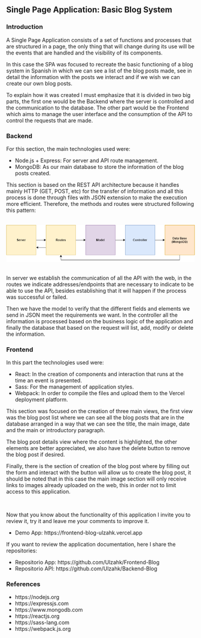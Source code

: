 <h2>Single Page Application: Basic Blog System</h2>
<h3>Introduction</h3>
<p>
  A Single Page Application consists of a set of functions and processes that are structured in a page, the only thing that will change during its use will be the events that are handled and the visibility of its components.
</p>
<p>
  In this case the SPA was focused to recreate the basic functioning of a blog system in Spanish in which we can see a list of the blog posts made, see in detail the information with the posts we interact and if we wish we can create our own blog posts.
</p>
<p>
  To explain how it was created I must emphasize that it is divided in two big parts, the first one would be the Backend where the server is controlled and the communication to the database. The other part would be the Frontend which aims to manage the user interface and the consumption of the API to control the requests that are made.
</p>

<h3>Backend</h3>
<p>
  For this section, the main technologies used were:
</p>

<ul>
  <li>Node.js + Express: For server and API route management.</li>
  <li>MongoDB: As our main database to store the information of the blog posts created.</li>
</ul>

<p>
  This section is based on the REST API architecture because it handles mainly HTTP (GET, POST, etc) for the transfer of information and all this process is done through files with JSON extension to make the execution more efficient. Therefore, the methods and routes were structured following this pattern:
</p>
</br>
<div align="center">
    <img alt="API Structure Image" src="./src/assets/static/API Structure.png">
</div>
</br>
<p>
  In server we establish the communication of all the API with the web, in the routes we indicate addresses/endpoints that are necessary to indicate to be able to use the API, besides establishing that it will happen if the process was successful or failed.
</p>
<p>
  Then we have the model to verify that the different fields and elements we send in JSON meet the requirements we want. In the controller all the information is processed based on the business logic of the application and finally the database that based on the request will list, add, modify or delete the information.
</p>

<h3>Frontend</h3>
<p>
  In this part the technologies used were:
</p>
<ul>
  <li>React: In the creation of components and interaction that runs at the time an event is presented.</li>
  <li>Sass: For the management of application styles.</li>
  <li>Webpack: In order to compile the files and upload them to the Vercel deployment platform.</li>
</ul>

<p>
  This section was focused on the creation of three main views, the first view was the blog post list where we can see all the blog posts that are in the database arranged in a way that we can see the title, the main image, date and the main or introductory paragraph.
</p>
<p>
  The blog post details view where the content is highlighted, the other elements are better appreciated, we also have the delete button to remove the blog post if desired.
</p>
<p>
  Finally, there is the section of creation of the blog post where by filling out the form and interact with the button will allow us to create the blog post, it should be noted that in this case the main image section will only receive links to images already uploaded on the web, this in order not to limit access to this application.
</p>
</br>
<p>
  Now that you know about the functionality of this application I invite you to review it, try it and leave me your comments to improve it.
</p>
<ul>
  <li>Demo App: <a>https://frontend-blog-ulzahk.vercel.app</a></li>
</ul>

If you want to review the application documentation, here I share the repositories:

<ul>
  <li>Repositorio App: <a target='_blank'>https://github.com/Ulzahk/Frontend-Blog</a></li>
  <li>Repositorio API: <a target='_blank'>https://github.com/Ulzahk/Backend-Blog</a></li>
</ul>

<h3>References</h3>

<ul>
  <li><a target='_blank'>https://nodejs.org</a></li>
  <li><a target='_blank'>https://expressjs.com</a></li>
  <li><a target='_blank'>https://www.mongodb.com</a></li>
  <li><a target='_blank'>https://reactjs.org</a></li>
  <li><a target='_blank'>https://sass-lang.com</a></li>
  <li><a target='_blank'>https://webpack.js.org</a></li>
</ul>

